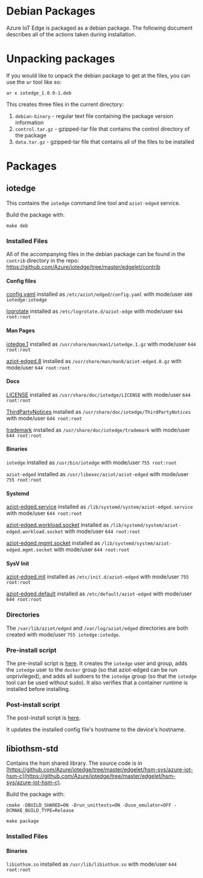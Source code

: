 # Debian Packages
Azure IoT Edge is packaged as a debian package. The following document describes
all of the actions taken during installation.

# Unpacking packages
If you would like to unpack the debian package to get at the files, you can use
the `ar` tool like so:

```
ar x iotedge_1.0.0-1.deb
```

This creates three files in the current directory:

1. `debian-binary` - regular text file containing the package version information
2. `control.tar.gz` - gzipped-tar file that contains the control directory of the package
3. `data.tar.gz` - gzipped-tar file that contains all of the files to be installed

# Packages

## iotedge
This contains the `iotedge` command line tool and `aziot-edged` service.

Build the package with:
```
make deb
```

### Installed Files
All of the accompanying files in the debian package can be found in the `contrib` directory in the repo: https://github.com/Azure/iotedge/tree/master/edgelet/contrib

#### Config files
[config.yaml](https://github.com/Azure/iotedge/blob/master/edgelet/contrib/config/linux/debian/config.yaml) installed as `/etc/aziot/edged/config.yaml` with mode/user `400 iotedge:iotedge`

[logrotate](https://github.com/Azure/iotedge/blob/master/edgelet/contrib/config/linux/logrotate) installed as `/etc/logrotate.d/aziot-edge` with mode/user `644 root:root`

#### Man Pages
[iotedge.1](https://github.com/Azure/iotedge/blob/master/edgelet/contrib/man/man1/iotedge.1) installed as `/usr/share/man/man1/iotedge.1.gz` with mode/user `644 root:root`

[aziot-edged.8](https://github.com/Azure/iotedge/blob/master/edgelet/contrib/man/man8/aziot-edged.8) installed as `/usr/share/man/man8/aziot-edged.8.gz` with mode/user `644 root:root`

#### Docs

[LICENSE](https://github.com/Azure/iotedge/blob/master/edgelet/contrib/docs/LICENSE) installed as `/usr/share/doc/iotedge/LICENSE` with mode/user `644 root:root`

[ThirdPartyNotices](https://github.com/Azure/iotedge/blob/master/edgelet/contrib/docs/ThirdPartyNotices) installed as `/usr/share/doc/iotedge/ThirdPartyNotices` with mode/user `644 root:root`

[trademark](https://github.com/Azure/iotedge/blob/master/edgelet/contrib/docs/trademark) installed as `/usr/share/doc/iotedge/trademark` with mode/user `644 root:root`

#### Binaries
`iotedge` installed as `/usr/bin/iotedge` with mode/user `755 root:root`

`aziot-edged` installed as `/usr/libexec/aziot/aziot-edged` with mode/user `755 root:root`

#### Systemd

[aziot-edged.service](https://github.com/Azure/iotedge/blob/master/edgelet/contrib/systemd/debian/aziot-edged.service) installed as `/lib/systemd/system/aziot-edged.service` with mode/user `644 root:root`

[aziot-edged.workload.socket](https://github.com/Azure/iotedge/blob/master/edgelet/contrib/systemd/debian/aziot-edged.workload.socket) installed as `/lib/systemd/system/aziot-edged.workload.socket` with mode/user `644 root:root`

[aziot-edged.mgmt.socket](https://github.com/Azure/iotedge/blob/master/edgelet/contrib/systemd/debian/aziot-edged.mgmt.socket) installed as `/lib/systemd/system/aziot-edged.mgmt.socket` with mode/user `644 root:root`

#### SysV Init

[aziot-edged.init](https://github.com/Azure/iotedge/blob/master/edgelet/contrib/debian/aziot-edged.init) installed as `/etc/init.d/aziot-edged` with mode/user `755 root:root`

[aziot-edged.default](https://github.com/Azure/iotedge/blob/master/edgelet/contrib/debian/aziot-edged.default) installed as `/etc/default/aziot-edged` with mode/user `644 root:root`

### Directories

The `/var/lib/aziot/edged` and `/var/log/aziot/edged` directories are both created with mode/user `755 iotedge:iotedge`.

### Pre-install script
The pre-install script is [here](https://github.com/Azure/iotedge/blob/master/edgelet/contrib/debian/preinst).
It creates the `iotedge` user and group, adds the `iotedge` user to the
`docker` group (so that aziot-edged can be run unprivileged), and adds all sudoers
to the `iotedge` group (so that the `iotedge` tool can be used without sudo).
It also verifies that a container runtime is installed before installing.

### Post-install script
The post-install script is [here](https://github.com/Azure/iotedge/blob/master/edgelet/contrib/debian/postinst).

It updates the installed config file's hostname to the device's hostname.

## libiothsm-std

Contains the hsm shared library. The source code is in [https://github.com/Azure/iotedge/tree/master/edgelet/hsm-sys/azure-iot-hsm-c](https://github.com/Azure/iotedge/tree/master/edgelet/hsm-sys/azure-iot-hsm-c).

Build the package with:

```
cmake -DBUILD_SHARED=ON -Drun_unittests=ON -Duse_emulator=OFF -DCMAKE_BUILD_TYPE=Release

make package
```

### Installed Files

#### Binaries
`libiothsm.so` installed as `/usr/lib/libiothsm.so` with mode/user `644 root:root`
